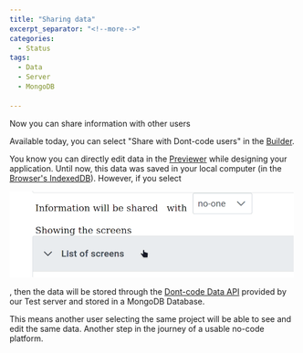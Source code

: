 ```yaml
---
title: "Sharing data"
excerpt_separator: "<!--more-->"
categories:
  - Status
tags:
  - Data
  - Server
  - MongoDB

---
```


Now you can share information with other users
<!--more-->

Available today, you can select "Share with Dont-code users" in the [Builder](https://dont-code.net/ide-ui/).

You know you can directly edit data in the [Previewer](https://dont-code.net/ide-ui/) while designing your application. Until now, this data was saved in your local computer (in the [Browser's IndexedDB](https://developer.mozilla.org/en-US/docs/Web/API/IndexedDB_API)).
However, if you select 

![Share data](/assets/share-data.gif)

, then the data will be stored through the [Dont-code Data API](https://github.com/dont-code/data-services) provided by our Test server and stored in a MongoDB Database.

This means another user selecting the same project will be able to see and edit the same data. Another step in the journey of a usable no-code platform.